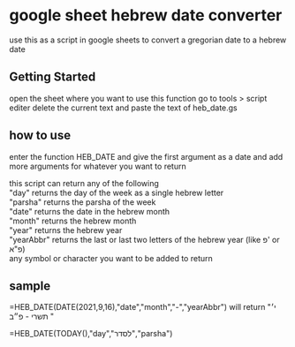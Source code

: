 # google sheet hebrew date converter

use this as a script in google sheets to convert a gregorian date to a hebrew date

## Getting Started

open the sheet where you want to use this function go to tools > script editer
delete the current text and paste the text of heb_date.gs

## how to use
enter the function HEB_DATE and give the first argument as a date and add more arguments for whatever you want to return  
  
this script can return any of the following  
"day" returns the day of the week as a single hebrew letter  
"parsha" returns the parsha of the week  
"date" returns the date in the hebrew month  
"month" returns the hebrew month  
"year" returns the hebrew year   
"yearAbbr" returns the last or last two letters of the hebrew year (like פ' or פ"א)  
any symbol or character you want to be added to return  

## sample
=HEB_DATE(DATE(2021,9,16),"date","month","-","yearAbbr") will return "י׳ תשרי - פ״ב "
  
=HEB_DATE(TODAY(),"day","לסדר","parsha")
